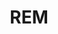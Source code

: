 ---
layout: home

title: REM
titleTemplate: Rclone 桌面应用

hero:
  name: "REM"
  text: "Rclone 桌面应用"
  tagline: REM 是一款基于 Rclone 的桌面应用程序，可让您轻松浏览、整理和传输各个云存储中的文件。 
  actions:
    - theme: alt
      text: Windows
      link: https://release.liriliri.io/REM-0.3.0-win-x64.exe
    - theme: alt
      text: macOS Apple silicon
      link: https://release.liriliri.io/REM-0.3.0-mac-arm64.dmg 
    - theme: alt
      text: Linux
      link: https://release.liriliri.io/REM-0.3.0-linux-x86_64.AppImage
  image:
    src: /screenshot.png
    alt: screenshot

features:
  - icon:
      src: /rocket.svg
    title: 开箱即用 
    details: 内置 Rclone，下载安装即可使用。
  - icon:
      src: /tools.svg
    title: 功能齐全
    details: 支持上传下载、复制粘贴等操作。
  - icon:
      src: /easy.svg
    title: 简单易用
    details: 全图形化界面，一键操作，不用输入任何命令。
---